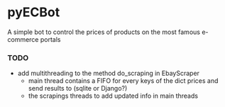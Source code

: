 # pyECBot
A simple bot to control the prices of products on the most famous e-commerce portals

### TODO
 - add multithreading to the method do_scraping in EbayScraper
   - main thread contains a FIFO for every keys of the dict prices and send results to (sqlite or  Django?)
   - the scrapings threads to add updated info in main threads